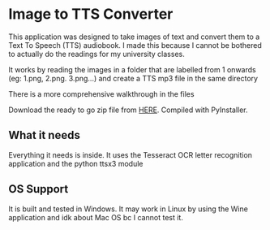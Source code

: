 
# Image to TTS Converter

This application was designed to take images of text and convert them to a Text To Speech (TTS) audiobook.
I made this because I cannot be bothered to actually do the readings for my university classes.

It works by reading the images in a folder that are labelled from 1 onwards (eg: 1.png, 2.png. 3.png...) and create a TTS mp3 file in the same directory

There is a more comprehensive walkthrough in the files

Download the ready to go zip file from [HERE](https://github.com/MxFox555/Images_To_TTS/releases/download/Release/Release.zip). Compiled with PyInstaller.

## What it needs
Everything it needs is inside. It uses the Tesseract OCR letter recognition application and the python ttsx3 module

## OS Support
It is built and tested in Windows. It may work in Linux by using the Wine application and idk about Mac OS bc I cannot test it.
